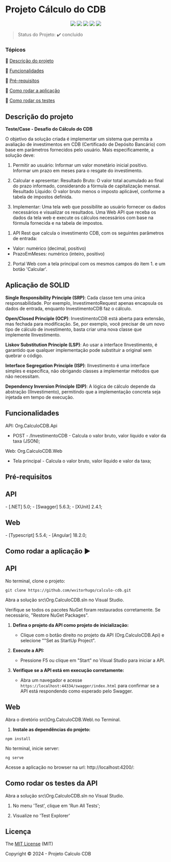 <h1>Projeto Cálculo do CDB</h1> 

<p align="center">
  <img src="https://img.shields.io/static/v1?label=.NET&message=CODE&color=blue&style=for-the-badge&logo=.NET"/>
  <img src="https://img.shields.io/static/v1?label=ANGULAR&message=framework&color=blue&style=for-the-badge&logo=ANGULAR"/>
  <img src="https://img.shields.io/static/v1?label=XUNIT&message=TEST&color=blue&style=for-the-badge&logo=XUNIT"/> 
  <img src="https://img.shields.io/static/v1?label=nodejs&message=framework&color=blue&style=for-the-badge&logo=NODEJS"/>
  <img src="https://img.shields.io/static/v1?label=typescript&message=framework&color=blue&style=for-the-badge&logo=TYPESCRIPT"/>
</p>

> Status do Projeto: :heavy_check_mark: concluido 

### Tópicos 

:small_blue_diamond: [Descrição do projeto](#descrição-do-projeto)

:small_blue_diamond: [Funcionalidades](#funcionalidades)
 
:small_blue_diamond: [Pré-requisitos](#pré-requisitos)

:small_blue_diamond: [Como rodar a aplicação](#como-rodar-a-aplicação-arrow_forward)

:small_blue_diamond: [Como rodar os testes](#como-rodar-os-testes)
 
## Descrição do projeto 

<p align="justify">
  <b>Teste/Case - Desafio do Cálculo do CDB</b>
  
O objetivo da solução criada é implementar um sistema que permita a avaliação de investimentos em CDB (Certificado de Depósito Bancário) com base em parâmetros fornecidos pelo usuário. Mais especificamente, a solução deve:


1. Permitir ao usuário:
	Informar um valor monetário inicial positivo.
	Informar um prazo em meses para o resgate do investimento.

2. Calcular e apresentar:
	Resultado Bruto: O valor total acumulado ao final do prazo informado, considerando a fórmula de capitalização mensal.
	Resultado Líquido: O valor bruto menos o imposto aplicável, conforme a tabela de impostos definida.

3. Implementar:
	Uma tela web que possibilite ao usuário fornecer os dados necessários e visualizar os resultados.
	Uma Web API que receba os dados da tela web e execute os cálculos necessários com base na fórmula fornecida e na tabela de impostos.
	 
</p>

1. API Rest que calcula o investimento CDB, com os seguintes parâmetros de entrada:  

- Valor: numérico (decimal, positivo)
- PrazoEmMeses: numérico (inteiro, positivo)

2. Portal Web com a tela principal com os mesmos campos do item 1. e um botão 'Calcular'.


<H2>Aplicação de SOLID</H2>

**Single Responsibility Principle (SRP)**: Cada classe tem uma única responsabilidade. Por exemplo, InvestimentoRequest apenas encapsula os dados de entrada, enquanto InvestimentoCDB faz o cálculo.

**Open/Closed Principle (OCP)**: InvestimentoCDB está aberta para extensão, mas fechada para modificação. Se, por exemplo, você precisar de um novo tipo de cálculo de investimento, basta criar uma nova classe que implemente IInvestimento.

**Liskov Substitution Principle (LSP)**: Ao usar a interface IInvestimento, é garantido que qualquer implementação pode substituir a original sem quebrar o código.

**Interface Segregation Principle (ISP)**: IInvestimento é uma interface simples e específica, não obrigando classes a implementar métodos que não necessitam.

**Dependency Inversion Principle (DIP)**: A lógica de cálculo depende da abstração (IInvestimento), permitindo que a implementação concreta seja injetada em tempo de execução.



## Funcionalidades

API: Org.CalculoCDB.Api
- POST - /InvestimentoCDB - Calcula o valor bruto, valor líquido e valor da taxa (JSON);


Web: Org.CalculoCDB.Web
- Tela principal - Calcula o valor bruto, valor líquido e valor da taxa;

## Pré-requisitos

<H2>API</H2>
- [.NET] 5.0;
- [Swagger] 5.6.3;
- [XUnit] 2.4.1;

<H2>Web</H2>
- [Typescript] 5.5.4;
- [Angular] 18.2.0; 

## Como rodar a aplicação :arrow_forward:

<H2>API</H2>

No terminal, clone o projeto: 

```
git clone https://github.com/wvitorhugo/calculo-cdb.git
```

Abra a solução src\Org.CalculoCDB.sln no Visual Studio.

Verifique se todos os pacotes NuGet foram restaurados corretamente. Se necessário, "Restore NuGet Packages".


1. **Defina o projeto da API como projeto de inicialização:**
   - Clique com o botão direito no projeto da API (Org.CalculoCDB.Api) e selecione ""Set as StartUp Project".

2. **Execute a API:**
   - Pressione F5 ou clique em "Start" no Visual Studio para iniciar a API.

3. **Verifique se a API está em execução corretamente:**
   - Abra um navegador e acesse `https://localhost:44334/swagger/index.html` para confirmar se a API está respondendo como esperado pelo Swagger.
   

<H2>Web</H2>

Abra o diretório src\Org.CalculoCDB.Web\ no Terminal.

1. **Instale as dependências do projeto:**

```
npm install
```

No terminal, inicie server: 

```
ng serve
```

Acesse a aplicação no browser na url: http://localhost:4200/: 
 

## Como rodar os testes da API 

Abra a solução src\Org.CalculoCDB.sln no Visual Studio.

1. No menu 'Test', clique em 'Run All Tests';

2. Visualize no 'Test Explorer'

 

## Licença 

The [MIT License]() (MIT)

Copyright :copyright: 2024 - Projeto Calculo CDB

